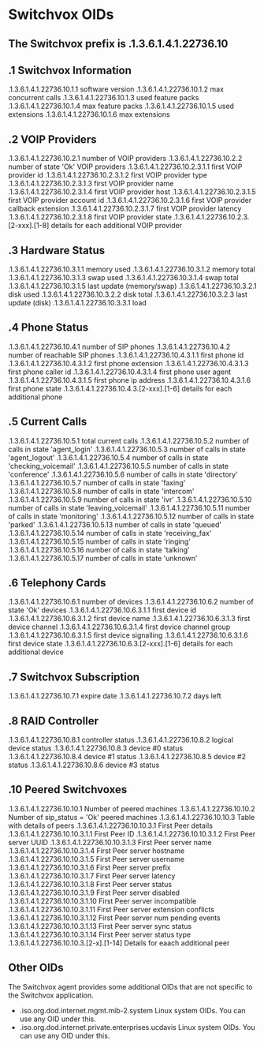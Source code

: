 # Switchvox OIDs

## The Switchvox prefix is .1.3.6.1.4.1.22736.10

## .1 Switchvox Information
.1.3.6.1.4.1.22736.10.1.1	software version
.1.3.6.1.4.1.22736.10.1.2	max concurrent calls
.1.3.6.1.4.1.22736.10.1.3	used feature packs
.1.3.6.1.4.1.22736.10.1.4	max feature packs
.1.3.6.1.4.1.22736.10.1.5	used extensions
.1.3.6.1.4.1.22736.10.1.6	max extensions

## .2 VOIP Providers
.1.3.6.1.4.1.22736.10.2.1	number of VOIP providers
.1.3.6.1.4.1.22736.10.2.2	number of state 'Ok' VOIP providers
.1.3.6.1.4.1.22736.10.2.3.1.1	first VOIP provider id
.1.3.6.1.4.1.22736.10.2.3.1.2	first VOIP provider type
.1.3.6.1.4.1.22736.10.2.3.1.3	first VOIP provider name
.1.3.6.1.4.1.22736.10.2.3.1.4	first VOIP provider host
.1.3.6.1.4.1.22736.10.2.3.1.5	first VOIP provider account id
.1.3.6.1.4.1.22736.10.2.3.1.6	first VOIP provider callback extension
.1.3.6.1.4.1.22736.10.2.3.1.7	first VOIP provider latency
.1.3.6.1.4.1.22736.10.2.3.1.8	first VOIP provider state
.1.3.6.1.4.1.22736.10.2.3.[2-xxx].[1-8]	details for each additional VOIP provider

## .3 Hardware Status
.1.3.6.1.4.1.22736.10.3.1.1	memory used
.1.3.6.1.4.1.22736.10.3.1.2	memory total
.1.3.6.1.4.1.22736.10.3.1.3	swap used
.1.3.6.1.4.1.22736.10.3.1.4	swap total
.1.3.6.1.4.1.22736.10.3.1.5	last update (memory/swap)
.1.3.6.1.4.1.22736.10.3.2.1	disk used
.1.3.6.1.4.1.22736.10.3.2.2	disk total
.1.3.6.1.4.1.22736.10.3.2.3	last update (disk)
.1.3.6.1.4.1.22736.10.3.3.1	load

## .4 Phone Status
.1.3.6.1.4.1.22736.10.4.1	number of SIP phones
.1.3.6.1.4.1.22736.10.4.2	number of reachable SIP phones
.1.3.6.1.4.1.22736.10.4.3.1.1	first phone id
.1.3.6.1.4.1.22736.10.4.3.1.2	first phone extension
.1.3.6.1.4.1.22736.10.4.3.1.3	first phone caller id
.1.3.6.1.4.1.22736.10.4.3.1.4	first phone user agent
.1.3.6.1.4.1.22736.10.4.3.1.5	first phone ip address
.1.3.6.1.4.1.22736.10.4.3.1.6	first phone state
.1.3.6.1.4.1.22736.10.4.3.[2-xxx].[1-6]	details for each additional phone

## .5 Current Calls
.1.3.6.1.4.1.22736.10.5.1	total current calls
.1.3.6.1.4.1.22736.10.5.2	number of calls in state 'agent_login'
.1.3.6.1.4.1.22736.10.5.3	number of calls in state 'agent_logout'
.1.3.6.1.4.1.22736.10.5.4	number of calls in state 'checking_voicemail'
.1.3.6.1.4.1.22736.10.5.5	number of calls in state 'conference'
.1.3.6.1.4.1.22736.10.5.6	number of calls in state 'directory'
.1.3.6.1.4.1.22736.10.5.7	number of calls in state 'faxing'
.1.3.6.1.4.1.22736.10.5.8	number of calls in state 'intercom'
.1.3.6.1.4.1.22736.10.5.9	number of calls in state 'ivr'
.1.3.6.1.4.1.22736.10.5.10	number of calls in state 'leaving_voicemail'
.1.3.6.1.4.1.22736.10.5.11	number of calls in state 'monitoring'
.1.3.6.1.4.1.22736.10.5.12	number of calls in state 'parked'
.1.3.6.1.4.1.22736.10.5.13	number of calls in state 'queued'
.1.3.6.1.4.1.22736.10.5.14	number of calls in state 'receiving_fax'
.1.3.6.1.4.1.22736.10.5.15	number of calls in state 'ringing'
.1.3.6.1.4.1.22736.10.5.16	number of calls in state 'talking'
.1.3.6.1.4.1.22736.10.5.17	number of calls in state 'unknown'

## .6 Telephony Cards
.1.3.6.1.4.1.22736.10.6.1	number of devices
.1.3.6.1.4.1.22736.10.6.2	number of state 'Ok' devices
.1.3.6.1.4.1.22736.10.6.3.1.1	first device id
.1.3.6.1.4.1.22736.10.6.3.1.2	first device name
.1.3.6.1.4.1.22736.10.6.3.1.3	first device channel
.1.3.6.1.4.1.22736.10.6.3.1.4	first device channel group
.1.3.6.1.4.1.22736.10.6.3.1.5	first device signalling
.1.3.6.1.4.1.22736.10.6.3.1.6	first device state
.1.3.6.1.4.1.22736.10.6.3.[2-xxx].[1-6]	details for each additional device

## .7 Switchvox Subscription
.1.3.6.1.4.1.22736.10.7.1	expire date
.1.3.6.1.4.1.22736.10.7.2	days left

## .8 RAID Controller
.1.3.6.1.4.1.22736.10.8.1	controller status
.1.3.6.1.4.1.22736.10.8.2	logical device status
.1.3.6.1.4.1.22736.10.8.3	device #0 status
.1.3.6.1.4.1.22736.10.8.4	device #1 status
.1.3.6.1.4.1.22736.10.8.5	device #2 status
.1.3.6.1.4.1.22736.10.8.6	device #3 status

## .10 Peered Switchvoxes
.1.3.6.1.4.1.22736.10.10.1	Number of peered machines
.1.3.6.1.4.1.22736.10.10.2	Number of sip_status = 'Ok' peered machines
.1.3.6.1.4.1.22736.10.10.3	Table with details of peers
.1.3.6.1.4.1.22736.10.10.3.1	First Peer details
.1.3.6.1.4.1.22736.10.10.3.1.1	First Peer ID
.1.3.6.1.4.1.22736.10.10.3.1.2	First Peer server UUID
.1.3.6.1.4.1.22736.10.10.3.1.3	First Peer server name
.1.3.6.1.4.1.22736.10.10.3.1.4	First Peer server hostname
.1.3.6.1.4.1.22736.10.10.3.1.5	First Peer server username
.1.3.6.1.4.1.22736.10.10.3.1.6	First Peer server prefix
.1.3.6.1.4.1.22736.10.10.3.1.7	First Peer server latency
.1.3.6.1.4.1.22736.10.10.3.1.8	First Peer server status
.1.3.6.1.4.1.22736.10.10.3.1.9	First Peer server disabled
.1.3.6.1.4.1.22736.10.10.3.1.10	First Peer server incompatible
.1.3.6.1.4.1.22736.10.10.3.1.11	First Peer server extension conflicts
.1.3.6.1.4.1.22736.10.10.3.1.12	First Peer server num pending events
.1.3.6.1.4.1.22736.10.10.3.1.13	First Peer server sync status
.1.3.6.1.4.1.22736.10.10.3.1.14	First Peer server status type
.1.3.6.1.4.1.22736.10.10.3.[2-x].[1-14]	Details for eaach additional peer

## Other OIDs
The Switchvox agent provides some additional OIDs that are not specific to the Switchvox application.

* .iso.org.dod.internet.mgmt.mib-2.system	Linux system OIDs. You can use any OID under this.
* .iso.org.dod.internet.private.enterprises.ucdavis	Linux system OIDs. You can use any OID under this.